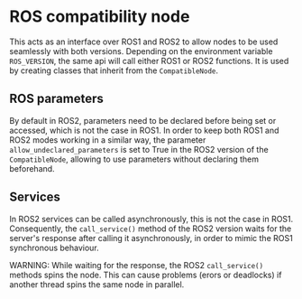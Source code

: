 # ROS compatibility node
This acts as an interface over ROS1 and ROS2 to allow nodes to be used seamlessly with both versions.
Depending on the environment variable `ROS_VERSION`, the same api will call either ROS1 or ROS2 functions.
It is used by creating classes that inherit from the `CompatibleNode`.

## ROS parameters

By default in ROS2, parameters need to be declared before being set or accessed, which is not the case in ROS1. In order to keep both ROS1 and ROS2 modes working in a similar way, the parameter `allow_undeclared_parameters` is set to True in the ROS2 version of the `CompatibleNode`, allowing to use parameters without declaring them beforehand.

## Services

In ROS2 services can be called asynchronously, this is not the case in ROS1. Consequently, the `call_service()` method of the ROS2 version waits for the server's response after calling it asynchronously, in order to mimic the ROS1 synchronous behaviour. 

WARNING: While waiting for the response, the ROS2 `call_service()` methods spins the node. This can cause problems (erors or deadlocks) if another thread spins the same node in parallel.